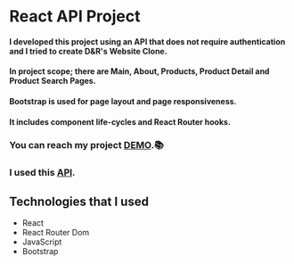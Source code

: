 # React API Project 

#### I developed this project using an API that does not require authentication and I tried to create D&R's Website Clone. 
#### In project scope; there are Main, About, Products, Product Detail and Product Search Pages.
#### Bootstrap is used for page layout and page responsiveness.
#### It includes component life-cycles and React Router hooks.

### You can reach my project [DEMO](https://dr-bookstore-website-clone.netlify.app).📚

### I used this [API](https://www.googleapis.com/books/v1/volumes?maxResults=10&orderBy=relevance&q=deneme/).

## Technologies that I used
- React
- React Router Dom
- JavaScript
- Bootstrap

